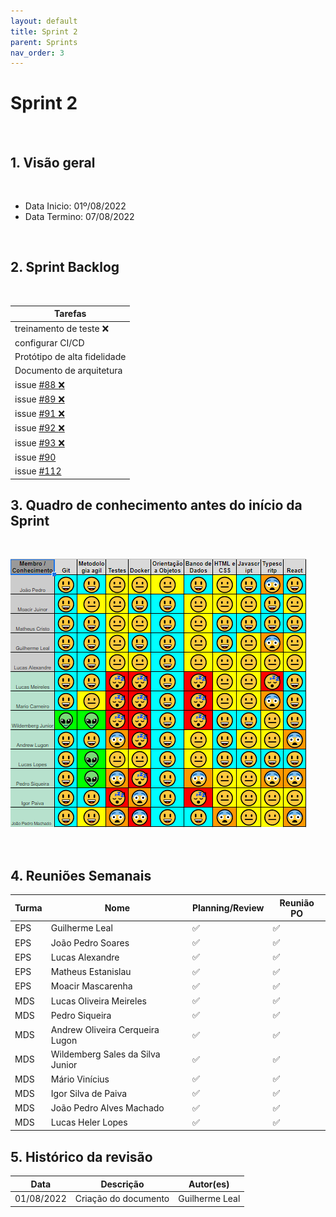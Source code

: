 ```yaml
---
layout: default
title: Sprint 2 
parent: Sprints
nav_order: 3
---
```

# Sprint 2 

<br>

## 1. Visão geral

<br>

- Data Inicio: 01º/08/2022
- Data Termino: 07/08/2022

<br>

## 2. Sprint Backlog

<br>

|Tarefas|
|--------|
|treinamento de teste :x:|
|configurar CI/CD|
|Protótipo de alta fidelidade|
|Documento de arquitetura| 
|issue [#88 :x:](https://github.com/fga-eps-mds/2022-1-Alectrion-DOC/issues/88)| 
|issue [#89 :x:](https://github.com/fga-eps-mds/2022-1-Alectrion-DOC/issues/89)| 
|issue [#91 :x:](https://github.com/fga-eps-mds/2022-1-Alectrion-DOC/issues/91)| 
|issue [#92 :x:](https://github.com/fga-eps-mds/2022-1-Alectrion-DOC/issues/92)| 
|issue [#93 :x:](https://github.com/fga-eps-mds/2022-1-Alectrion-DOC/issues/93)|
|issue [#90](https://github.com/fga-eps-mds/2022-1-Alectrion-DOC/issues/90)|
|issue [#112](https://github.com/fga-eps-mds/2022-1-Alectrion-DOC/issues/112)|

## 3. Quadro de conhecimento antes do início da Sprint

<br>

![Quadro de conhecimento Semana ](./assets/sprint2.png)

<br>

## 4. Reuniões Semanais

|Turma|Nome|Planning/Review|Reunião PO|
|--|--|--|--|
|EPS|Guilherme Leal|:white_check_mark:|:white_check_mark:|
|EPS|João Pedro Soares|:white_check_mark:|:white_check_mark:|
|EPS|Lucas Alexandre|:white_check_mark:|:white_check_mark:|
|EPS|Matheus Estanislau|:white_check_mark:|:white_check_mark:|
|EPS|Moacir Mascarenha|:white_check_mark:|:white_check_mark:|
|MDS|Lucas Oliveira Meireles|:white_check_mark:|:white_check_mark:|
|MDS|Pedro Siqueira|:white_check_mark:|:white_check_mark:|
|MDS|Andrew Oliveira Cerqueira Lugon|:white_check_mark:|:white_check_mark:|
|MDS|Wildemberg Sales da Silva Junior|:white_check_mark:|:white_check_mark:|
|MDS|Mário Vinícius|:white_check_mark:|:white_check_mark:|
|MDS|Igor Silva de Paiva|:white_check_mark:|:white_check_mark:|
|MDS|João Pedro Alves Machado|:white_check_mark:|:white_check_mark:|
|MDS|Lucas Heler Lopes|:white_check_mark:|:white_check_mark:|

## 5. Histórico da revisão

|**Data**|**Descrição**|**Autor(es)**|
|--------|-------------|-------------|
|01/08/2022|Criação do documento| Guilherme Leal |


